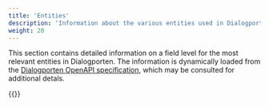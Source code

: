 ```yaml
---
title: 'Entities'
description: 'Information about the various entities used in Dialogporten'
weight: 20
---
```


This section contains detailed information on a field level for the most relevant entities in Dialogporten. The information is dynamically loaded from the [Dialogporten OpenAPI specification](/en/dialogporten/reference/entities/../openapi/), which may be consulted for additional detals.

{{<children />}}

